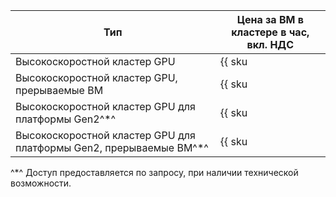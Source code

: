 Тип | Цена за ВМ в кластере в час, вкл. НДС 
--- | ---
Высокоскоростной кластер GPU | {{ sku|RUB|compute_gpu.vm.gpu.infiniband.ic|string }}
Высокоскоростной кластер GPU, прерываемые ВМ | {{ sku|RUB|compute_gpu.vm.gpu.infiniband.ic.preemptible|string }}
Высокоскоростной кластер GPU для платформы Gen2^*^ | {{ sku|RUB|compute_gpu.vm.gpu.infiniband.ic_v3i|string }}
Высокоскоростной кластер GPU для платформы Gen2, прерываемые ВМ^*^ | {{ sku|RUB|compute_gpu.vm.gpu.infiniband.ic_v3i.preemptible|string }}

^*^ Доступ предоставляется по запросу, при наличии технической возможности.